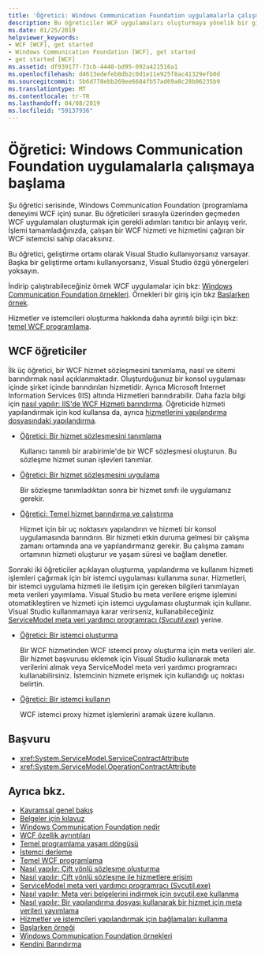 ```yaml
---
title: 'Öğretici: Windows Communication Foundation uygulamalarla çalışmaya başlama'
description: Bu öğreticiler WCF uygulamaları oluşturmaya yönelik bir giriş sağlar.
ms.date: 01/25/2019
helpviewer_keywords:
- WCF [WCF], get started
- Windows Communication Foundation [WCF], get started
- get started [WCF]
ms.assetid: df939177-73cb-4440-bd95-092a421516a1
ms.openlocfilehash: d4613edefeb8db2c0d1e11e925f8ac41329efb0d
ms.sourcegitcommit: 5b6d778ebb269ee6684fb57ad69a8c28b06235b9
ms.translationtype: MT
ms.contentlocale: tr-TR
ms.lasthandoff: 04/08/2019
ms.locfileid: "59137936"
---
```

# <a name="tutorial-get-started-with-windows-communication-foundation-applications"></a>Öğretici: Windows Communication Foundation uygulamalarla çalışmaya başlama
Şu öğretici serisinde, Windows Communication Foundation (programlama deneyimi WCF için) sunar. Bu öğreticileri sırasıyla üzerinden geçmeden WCF uygulamaları oluşturmak için gerekli adımları tanıtıcı bir anlayış verir. İşlemi tamamladığınızda, çalışan bir WCF hizmeti ve hizmetini çağıran bir WCF istemcisi sahip olacaksınız. 

Bu öğretici, geliştirme ortamı olarak Visual Studio kullanıyorsanız varsayar. Başka bir geliştirme ortamı kullanıyorsanız, Visual Studio özgü yönergeleri yoksayın. 

İndirip çalıştırabileceğiniz örnek WCF uygulamalar için bkz: [Windows Communication Foundation örnekleri](samples/index.md). Örnekleri bir giriş için bkz [Başlarken örnek](samples/getting-started-sample.md).

Hizmetler ve istemcileri oluşturma hakkında daha ayrıntılı bilgi için bkz: [temel WCF programlama](basic-wcf-programming.md).

## <a name="wcf-tutorials"></a>WCF öğreticiler

İlk üç öğretici, bir WCF hizmet sözleşmesini tanımlama, nasıl ve sitemi barındırmak nasıl açıklanmaktadır. Oluşturduğunuz bir konsol uygulaması içinde şirket içinde barındırılan hizmetidir. Ayrıca Microsoft Internet Information Services (IIS) altında Hizmetleri barındırabilir. Daha fazla bilgi için [nasıl yapılır: IIS'de WCF Hizmeti barındırma](feature-details/how-to-host-a-wcf-service-in-iis.md). Öğreticide hizmeti yapılandırmak için kod kullansa da, ayrıca [hizmetlerini yapılandırma dosyasındaki yapılandırma](configuring-services-using-configuration-files.md). 

- [Öğretici: Bir hizmet sözleşmesini tanımlama](how-to-define-a-wcf-service-contract.md)

    Kullanıcı tanımlı bir arabirimle'de bir WCF sözleşmesi oluşturun. Bu sözleşme hizmet sunan işlevleri tanımlar.

- [Öğretici: Bir hizmet sözleşmesini uygulama](how-to-implement-a-wcf-contract.md)

    Bir sözleşme tanımladıktan sonra bir hizmet sınıfı ile uygulamanız gerekir.

- [Öğretici: Temel hizmet barındırma ve çalıştırma](how-to-host-and-run-a-basic-wcf-service.md)

    Hizmet için bir uç noktasını yapılandırın ve hizmeti bir konsol uygulamasında barındırın. Bir hizmeti etkin duruma gelmesi bir çalışma zamanı ortamında ana ve yapılandırmanız gerekir. Bu çalışma zamanı ortamının hizmeti oluşturur ve yaşam süresi ve bağlam denetler.

Sonraki iki öğreticiler açıklayan oluşturma, yapılandırma ve kullanım hizmeti işlemleri çağırmak için bir istemci uygulaması kullanıma sunar. Hizmetleri, bir istemci uygulama hizmeti ile iletişim için gereken bilgileri tanımlayan meta verileri yayımlama. Visual Studio bu meta verilere erişme işlemini otomatikleştiren ve hizmeti için istemci uygulaması oluşturmak için kullanır. Visual Studio kullanmamaya karar verirseniz, kullanabileceğiniz [ServiceModel meta veri yardımcı programracı (*Svcutil.exe*)](servicemodel-metadata-utility-tool-svcutil-exe.md) yerine.

- [Öğretici: Bir istemci oluşturma](how-to-create-a-wcf-client.md)

    Bir WCF hizmetinden WCF istemci proxy oluşturma için meta verileri alır. Bir hizmet başvurusu eklemek için Visual Studio kullanarak meta verilerini almak veya ServiceModel meta veri yardımcı programracı kullanabilirsiniz. İstemcinin hizmete erişmek için kullandığı uç noktası belirtin.

- [Öğretici: Bir istemci kullanın](how-to-use-a-wcf-client.md)

    WCF istemci proxy hizmet işlemlerini aramak üzere kullanın.

## <a name="reference"></a>Başvuru

- <xref:System.ServiceModel.ServiceContractAttribute>
- <xref:System.ServiceModel.OperationContractAttribute>

## <a name="see-also"></a>Ayrıca bkz.

- [Kavramsal genel bakış](conceptual-overview.md)
- [Belgeler için kılavuz](guide-to-the-documentation.md)
- [Windows Communication Foundation nedir](whats-wcf.md)
- [WCF özellik ayrıntıları](feature-details/index.md)
- [Temel programlama yaşam döngüsü](basic-programming-lifecycle.md)
- [İstemci derleme](building-clients.md)
- [Temel WCF programlama](basic-wcf-programming.md)
- [Nasıl yapılır: Çift yönlü sözleşme oluşturma](feature-details/how-to-create-a-duplex-contract.md)
- [Nasıl yapılır: Çift yönlü sözleşme ile hizmetlere erişim](feature-details/how-to-access-services-with-a-duplex-contract.md)
- [ServiceModel meta veri yardımcı programracı (Svcutil.exe)](servicemodel-metadata-utility-tool-svcutil-exe.md)
- [Nasıl yapılır: Meta veri belgelerini indirmek için svcutil.exe kullanma](feature-details/how-to-use-svcutil-exe-to-download-metadata-documents.md)
- [Nasıl yapılır: Bir yapılandırma dosyası kullanarak bir hizmet için meta verileri yayımlama](feature-details/how-to-publish-metadata-for-a-service-using-a-configuration-file.md)
- [Hizmetler ve istemcileri yapılandırmak için bağlamaları kullanma](using-bindings-to-configure-services-and-clients.md)
- [Başlarken örneği](samples/getting-started-sample.md)
- [Windows Communication Foundation örnekleri](samples/index.md)
- [Kendini Barındırma](samples/self-host.md)
